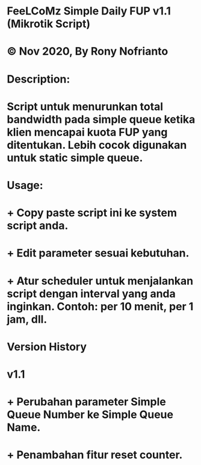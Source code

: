# FeeLCoMz Simple Daily FUP v1.1 (Mikrotik Script)
# © Nov 2020, By Rony Nofrianto
#
# Description:
# Script untuk menurunkan total bandwidth pada simple queue ketika klien mencapai kuota FUP yang ditentukan. Lebih cocok digunakan untuk static simple queue.
#
# Usage:
# + Copy paste script ini ke system script anda.
# + Edit parameter sesuai kebutuhan.
# + Atur scheduler untuk menjalankan script dengan interval yang anda inginkan. Contoh: per 10 menit, per 1 jam, dll.
#
# Version History
# v1.1
# + Perubahan parameter Simple Queue Number ke Simple Queue Name.
# + Penambahan fitur reset counter.
